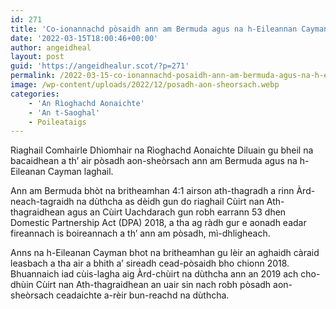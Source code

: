 ```yaml
---
id: 271
title: 'Co-ionannachd pòsaidh ann am Bermuda agus na h-Eileannan Cayman ga dhiùltadh le Cùirt Bhreatannach'
date: '2022-03-15T18:00:46+00:00'
author: angeidheal
layout: post
guid: 'https://angeidhealur.scot/?p=271'
permalink: /2022-03-15-co-ionannachd-posaidh-ann-am-bermuda-agus-na-h-eileannan-cayman-ga-dhiultadh-le-cuirt-bhreatannach/
image: /wp-content/uploads/2022/12/posadh-aon-sheorsach.webp
categories:
    - 'An Rìoghachd Aonaichte'
    - 'An t-Saoghal'
    - Poileataigs
---
```


Riaghail Comhairle Dhìomhair na Rìoghachd Aonaichte Diluain gu bheil na bacaidhean a th’ air pòsadh aon-sheòrsach ann am Bermuda agus na h-Eileanan Cayman laghail.

Ann am Bermuda bhòt na britheamhan 4:1 airson ath-thagradh a rinn Àrd-neach-tagraidh na dùthcha as dèidh gun do riaghail Cùirt nan Ath-thagraidhean agus an Cùirt Uachdarach gun robh earrann 53 dhen Domestic Partnership Act (DPA) 2018, a tha ag ràdh gur e aonadh eadar fireannach is boireannach a th’ ann am pòsadh, mì-dhligheach.

Anns na h-Eileanan Cayman bhot na britheamhan gu lèir an aghaidh càraid leasbach a tha air a bhith a’ sireadh cead-pòsaidh bho chionn 2018. Bhuannaich iad cùis-lagha aig Àrd-chùirt na dùthcha ann an 2019 ach cho-dhùin Cùirt nan Ath-thagraidhean an uair sin nach robh pòsadh aon-sheòrsach ceadaichte a-rèir bun-reachd na dùthcha.